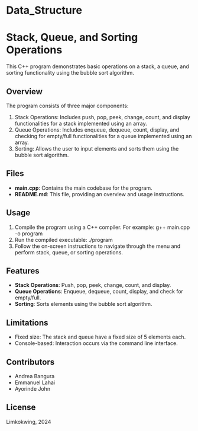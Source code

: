 # Data_Structure
# Stack, Queue, and Sorting Operations

This C++ program demonstrates basic operations on a stack, a queue, and sorting functionality using the bubble sort algorithm.

## Overview
The program consists of three major components:
1. Stack Operations: Includes push, pop, peek, change, count, and display functionalities for a stack implemented using an array.
2. Queue Operations: Includes enqueue, dequeue, count, display, and checking for empty/full functionalities for a queue implemented using an array.
3. Sorting: Allows the user to input elements and sorts them using the bubble sort algorithm.

## Files
- **main.cpp**: Contains the main codebase for the program.
- **README.md**: This file, providing an overview and usage instructions.

## Usage
1. Compile the program using a C++ compiler. For example:
g++ main.cpp -o program
2. Run the compiled executable:
./program
3. Follow the on-screen instructions to navigate through the menu and perform stack, queue, or sorting operations.

## Features
- **Stack Operations**: Push, pop, peek, change, count, and display.
- **Queue Operations**: Enqueue, dequeue, count, display, and check for empty/full.
- **Sorting**: Sorts elements using the bubble sort algorithm.

## Limitations
- Fixed size: The stack and queue have a fixed size of 5 elements each.
- Console-based: Interaction occurs via the command line interface.

## Contributors
- Andrea Bangura
- Emmanuel Lahai
- Ayorinde John
  

## License
Limkokwing, 2024

